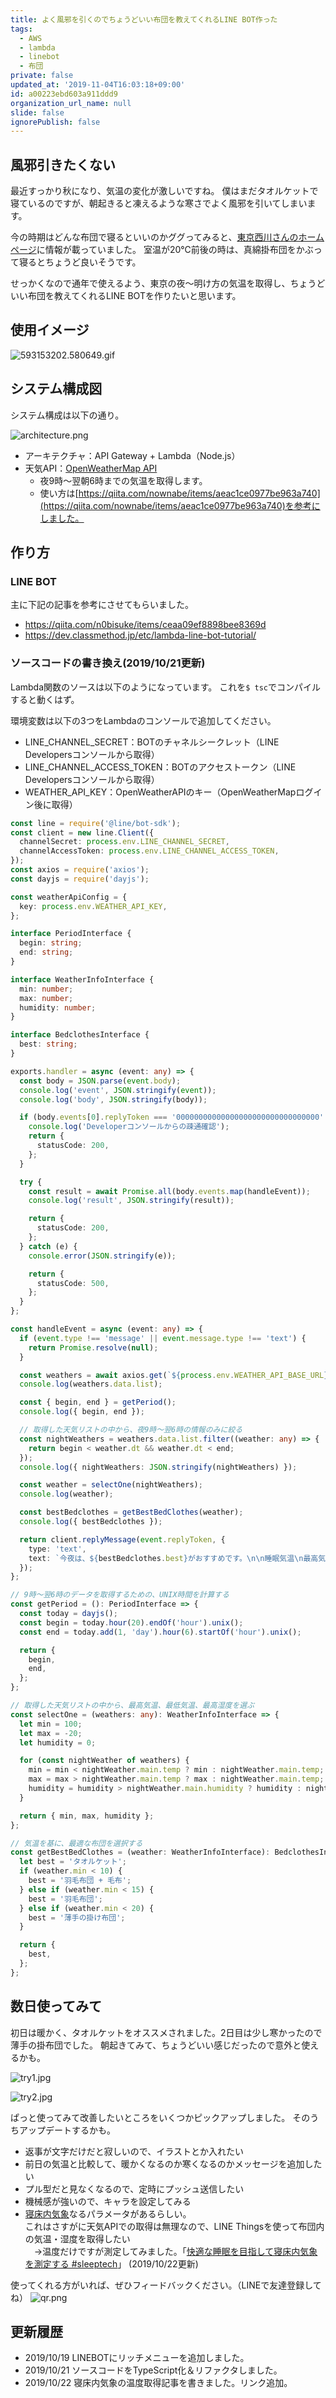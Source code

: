 ```yaml
---
title: よく風邪を引くのでちょうどいい布団を教えてくれるLINE BOT作った
tags:
  - AWS
  - lambda
  - linebot
  - 布団
private: false
updated_at: '2019-11-04T16:03:18+09:00'
id: a00223ebd603a911ddd9
organization_url_name: null
slide: false
ignorePublish: false
---
```

## 風邪引きたくない

最近すっかり秋になり、気温の変化が激しいですね。
僕はまだタオルケットで寝ているのですが、朝起きると凍えるような寒さでよく風邪を引いてしまいます。

今の時期はどんな布団で寝るといいのかググってみると、[東京西川さんのホームページ](https://www.nishikawasangyo.co.jp/column/bedding/20180211180000/)に情報が載っていました。
室温が20℃前後の時は、真綿掛布団をかぶって寝るとちょうど良いそうです。

せっかくなので通年で使えるよう、東京の夜～明け方の気温を取得し、ちょうどいい布団を教えてくれるLINE BOTを作りたいと思います。

## 使用イメージ

![593153202.580649.gif](https://qiita-image-store.s3.ap-northeast-1.amazonaws.com/0/90087/160fb215-df7d-1953-4c93-f297b55639dc.gif)


## システム構成図

システム構成は以下の通り。

![architecture.png](https://qiita-image-store.s3.ap-northeast-1.amazonaws.com/0/90087/2faa7a76-7bd1-faaf-cc08-a8c73ca1bbd9.png)

- アーキテクチャ：API Gateway + Lambda（Node.js）
- 天気API：[OpenWeatherMap API](https://openweathermap.org/)
  - 夜9時～翌朝6時までの気温を取得します。
  - 使い方は[https://qiita.com/nownabe/items/aeac1ce0977be963a740](https://qiita.com/nownabe/items/aeac1ce0977be963a740)を参考にしました。

## 作り方

### LINE BOT

主に下記の記事を参考にさせてもらいました。
- https://qiita.com/n0bisuke/items/ceaa09ef8898bee8369d
- https://dev.classmethod.jp/etc/lambda-line-bot-tutorial/

### ソースコードの書き換え(2019/10/21更新)

Lambda関数のソースは以下のようになっています。
これを`$ tsc`でコンパイルすると動くはず。

環境変数は以下の3つをLambdaのコンソールで追加してください。

- LINE_CHANNEL_SECRET：BOTのチャネルシークレット（LINE Developersコンソールから取得）
- LINE_CHANNEL_ACCESS_TOKEN：BOTのアクセストークン（LINE Developersコンソールから取得）
- WEATHER_API_KEY：OpenWeatherAPIのキー（OpenWeatherMapログイン後に取得）

```typescript
const line = require('@line/bot-sdk');
const client = new line.Client({
  channelSecret: process.env.LINE_CHANNEL_SECRET,
  channelAccessToken: process.env.LINE_CHANNEL_ACCESS_TOKEN,
});
const axios = require('axios');
const dayjs = require('dayjs');

const weatherApiConfig = {
  key: process.env.WEATHER_API_KEY,
};

interface PeriodInterface {
  begin: string;
  end: string;
}

interface WeatherInfoInterface {
  min: number;
  max: number;
  humidity: number;
}

interface BedclothesInterface {
  best: string;
}

exports.handler = async (event: any) => {
  const body = JSON.parse(event.body);
  console.log('event', JSON.stringify(event));
  console.log('body', JSON.stringify(body));

  if (body.events[0].replyToken === '00000000000000000000000000000000' && body.events[1].replyToken === 'ffffffffffffffffffffffffffffffff') {
    console.log('Developerコンソールからの疎通確認');
    return {
      statusCode: 200,
    };
  }

  try {
    const result = await Promise.all(body.events.map(handleEvent));
    console.log('result', JSON.stringify(result));

    return {
      statusCode: 200,
    };
  } catch (e) {
    console.error(JSON.stringify(e));

    return {
      statusCode: 500,
    };
  }
};

const handleEvent = async (event: any) => {
  if (event.type !== 'message' || event.message.type !== 'text') {
    return Promise.resolve(null);
  }

  const weathers = await axios.get(`${process.env.WEATHER_API_BASE_URL}/forecast?q=tokyo&units=metric&lang=ja&APPID=${weatherApiConfig.key}`);
  console.log(weathers.data.list);

  const { begin, end } = getPeriod();
  console.log({ begin, end });

  // 取得した天気リストの中から、夜9時～翌6時の情報のみに絞る
  const nightWeathers = weathers.data.list.filter((weather: any) => {
    return begin < weather.dt && weather.dt < end;
  });
  console.log({ nightWeathers: JSON.stringify(nightWeathers) });

  const weather = selectOne(nightWeathers);
  console.log(weather);

  const bestBedclothes = getBestBedClothes(weather);
  console.log({ bestBedclothes });

  return client.replyMessage(event.replyToken, {
    type: 'text',
    text: `今夜は、${bestBedclothes.best}がおすすめです。\n\n睡眠気温\n最高気温：${Math.round(weather.max * 10) / 10}℃\n最低気温：${Math.round(weather.min * 10) / 10}℃\n湿度　　：${weather.humidity}%`,
  });
};

// 9時～翌6時のデータを取得するための、UNIX時間を計算する
const getPeriod = (): PeriodInterface => {
  const today = dayjs();
  const begin = today.hour(20).endOf('hour').unix();
  const end = today.add(1, 'day').hour(6).startOf('hour').unix();

  return {
    begin,
    end,
  };
};

// 取得した天気リストの中から、最高気温、最低気温、最高湿度を選ぶ
const selectOne = (weathers: any): WeatherInfoInterface => {
  let min = 100;
  let max = -20;
  let humidity = 0;

  for (const nightWeather of weathers) {
    min = min < nightWeather.main.temp ? min : nightWeather.main.temp;
    max = max > nightWeather.main.temp ? max : nightWeather.main.temp;
    humidity = humidity > nightWeather.main.humidity ? humidity : nightWeather.main.humidity;
  }

  return { min, max, humidity };
};

// 気温を基に、最適な布団を選択する
const getBestBedClothes = (weather: WeatherInfoInterface): BedclothesInterface => {
  let best = 'タオルケット';
  if (weather.min < 10) {
    best = '羽毛布団 + 毛布';
  } else if (weather.min < 15) {
    best = '羽毛布団';
  } else if (weather.min < 20) {
    best = '薄手の掛け布団';
  }

  return {
    best,
  };
};

```

## 数日使ってみて

初日は暖かく、タオルケットをオススメされました。2日目は少し寒かったので薄手の掛布団でした。
朝起きてみて、ちょうどいい感じだったので意外と使えるかも。

![try1.jpg](https://qiita-image-store.s3.ap-northeast-1.amazonaws.com/0/90087/f350828b-db42-9c8f-d244-3391046300af.jpeg)

![try2.jpg](https://qiita-image-store.s3.ap-northeast-1.amazonaws.com/0/90087/8fa5deab-f650-c1cf-3d84-d47de2b54551.jpeg)

ぱっと使ってみて改善したいところをいくつかピックアップしました。
そのうちアップデートするかも。

- 返事が文字だけだと寂しいので、イラストとか入れたい
- 前日の気温と比較して、暖かくなるのか寒くなるのかメッセージを追加したい
- プル型だと見なくなるので、定時にプッシュ送信したい
- 機械感が強いので、キャラを設定してみる
- [寝床内気象](https://www.nishikawasangyo.co.jp/company/laboratory/kankyo/)なるパラメータがあるらしい。  
  これはさすがに天気APIでの取得は無理なので、LINE Thingsを使って布団内の気温・湿度を取得したい  
　→温度だけですが測定してみました。「[快適な睡眠を目指して寝床内気象を測定する #sleeptech](https://qiita.com/tmisuo0423/items/8e3bba55c3242ba02cc7)」 (2019/10/22更新)

使ってくれる方がいれば、ぜひフィードバックください。（LINEで友達登録してね）
![qr.png](https://qiita-image-store.s3.ap-northeast-1.amazonaws.com/0/90087/3f71050e-0fc5-8261-11c7-bb6b69fc18aa.png)

## 更新履歴
- 2019/10/19 LINEBOTにリッチメニューを追加しました。
- 2019/10/21 ソースコードをTypeScript化＆リファクタしました。
- 2019/10/22 寝床内気象の温度取得記事を書きました。リンク追加。
